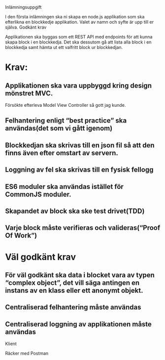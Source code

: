 Inlämningsuppgift

I den första inlämningen ska ni skapa en node.js applikation som ska efterlikna en blockkedje applikation. Valet av namn och syfte är upp till er själva.
Godkänt krav

Applikationen ska byggas som ett REST API med endpoints för att kunna skapa block i en blockkedja. Det ska dessutom gå att lista alla block i en blockkedja samt hämta ut ett valfritt block ur blockkedjan.

# Krav:

## Applikationen ska vara uppbyggd kring design mönstret MVC.
Försökte efterleva Model View Controller så gott jag kunde.

## Felhantering enligt “best practice” ska användas(det som vi gått igenom)


## Blockkedjan ska skrivas till en json fil så att den finns även efter omstart av servern.

## Loggning av fel ska skrivas till en fysisk fellogg

## ES6 moduler ska användas istället för CommonJS moduler.

## Skapandet av block ska ske test drivet(TDD)

## Varje block måste verifieras och valideras(“Proof Of Work”)

 
# Väl godkänt krav

## För väl godkänt ska data i blocket vara av typen “complex object”, det vill säga antingen en instans av en klass eller ett anonymt objekt.

## Centraliserad felhantering måste användas

## Centraliserad loggning av applikationen måste användas

 

Klient

Räcker med Postman